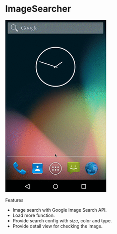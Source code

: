 # ImageSearcher
![alt tag](https://github.com/jamesyanyahoo/ImageSearcher/blob/master/ImageSearcher.screenshot.gif)

Features
* Image search with Google Image Search API.
* Load more function.
* Provide search config with size, color and type.
* Provide detail view for checking the image.
